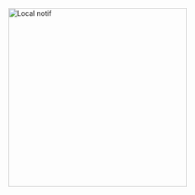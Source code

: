 <img width="362" alt="Local notif" src="https://user-images.githubusercontent.com/49156359/125071279-e71f1b80-e0da-11eb-8a7b-b5af8669637e.png">
